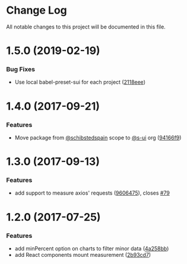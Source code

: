 # Change Log

All notable changes to this project will be documented in this file.

<a name="1.5.0"></a>
# 1.5.0 (2019-02-19)


### Bug Fixes

* Use local babel-preset-sui for each project ([2118eee](https://github.com/SUI-Components/sui/commit/2118eee))



<a name="1.4.0"></a>
# 1.4.0 (2017-09-21)


### Features

* Move package from [@schibstedspain](https://github.com/schibstedspain) scope to [@s-ui](https://github.com/s-ui) org ([94166f9](https://github.com/SUI-Components/sui/commit/94166f9))



<a name="1.3.0"></a>
# 1.3.0 (2017-09-13)


### Features

* add support to measure axios' requests ([9606475](https://github.com/SUI-Components/sui/commit/9606475)), closes [#79](https://github.com/SUI-Components/sui/issues/79)



<a name="1.2.0"></a>
# 1.2.0 (2017-07-25)


### Features

* add minPercent option on charts to filter minor data ([4a258bb](https://github.com/SUI-Components/sui/commit/4a258bb))
* add React components mount measurement ([2b93cd7](https://github.com/SUI-Components/sui/commit/2b93cd7))



